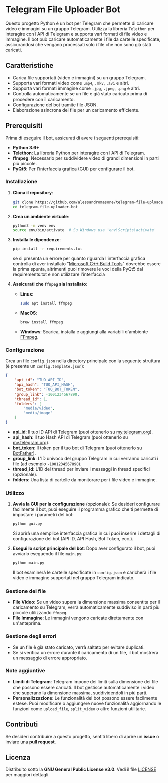 # Telegram File Uploader Bot

Questo progetto Python è un bot per Telegram che permette di caricare video e immagini su un gruppo Telegram. Utilizza la libreria `Telethon` per interagire con l'API di Telegram e supporta vari formati di file video e immagine. Il bot può caricare automaticamente i file da cartelle specificate, assicurandosi che vengano processati solo i file che non sono già stati caricati.

## Caratteristiche
- Carica file supportati (video e immagini) su un gruppo Telegram.
- Supporta vari formati video come `.mp4`, `.mkv`, `.avi` e altri.
- Supporta vari formati immagine come `.jpg`, `.jpeg`, `.png` e altri.
- Controlla automaticamente se un file è già stato caricato prima di procedere con il caricamento.
- Configurazione del bot tramite file JSON.
- Elaborazione asincrona dei file per un caricamento efficiente.

## Prerequisiti

Prima di eseguire il bot, assicurati di avere i seguenti prerequisiti:
- **Python 3.6+**
- **Telethon**: La libreria Python per interagire con l'API di Telegram.
- **ffmpeg**: Necessario per suddividere video di grandi dimensioni in parti più piccole.
- **PyQt5**: Per l'interfaccia grafica (GUI) per configurare il bot.

### Installazione

1. **Clona il repository**:
    ```bash
    git clone https://github.com/alessandromasone/telegram-file-uploader-bot.git
    cd telegram-file-uploader-bot
    ```

2. **Crea un ambiente virtuale**:
    ```bash
    python3 -m venv env
    source env/bin/activate  # Su Windows usa 'env\Scripts\activate'
    ```

3. **Installa le dipendenze**:
    ```bash
    pip install -r requirements.txt
    ```
    se si presenta un errore per quanto riguarda l'interfaccia grafica controlla di aver installato "[Microsoft C++ Build Tools](https://visualstudio.microsoft.com/visual-cpp-build-tools/)" dovrebbe essere la prima spunta, altrimenti puoi rimovere le voci della PyQt5 dal requirements.txt e non utilizzare l'interfaccia

4. **Assicurati che `ffmpeg` sia installato**:
    - **Linux**: 
        ```bash
        sudo apt install ffmpeg
        ```
    - **MacOS**: 
        ```bash
        brew install ffmpeg
        ```
    - **Windows**: Scarica, installa e aggiungi alla variabili d'ambiente [FFmpeg](https://ffmpeg.org/download.html).

### Configurazione

Crea un file `config.json` nella directory principale con la seguente struttura (è presente un `config.template.json`):

```json
{
    "api_id": "TUO_API_ID",
    "api_hash": "TUO_API_HASH",
    "bot_token": "TUO_BOT_TOKEN",
    "group_link": -1001234567890,
    "thread_id": 1,
    "folders": [
        "media/video",
        "media/image"
    ]
}
```

- **api_id**: Il tuo ID API di Telegram (puoi ottenerlo su [my.telegram.org](https://my.telegram.org)).
- **api_hash**: Il tuo Hash API di Telegram (puoi ottenerlo su [my.telegram.org](https://my.telegram.org)).
- **bot_token**: Il token per il tuo bot di Telegram (puoi ottenerlo su [BotFather](https://core.telegram.org/bots#botfather)).
- **group_link**: L'ID univoco del gruppo Telegram in cui verranno caricati i file (ad esempio `-1001234567890`).
- **thread_id**: L'ID del thread per inviare i messaggi in thread specifici (opzionale).
- **folders**: Una lista di cartelle da monitorare per i file video e immagine.

### Utilizzo

1. **Avvia la GUI per la configurazione** (opzionale):
    Se desideri configurare facilmente il bot, puoi eseguire il programma grafico che ti permette di impostare i parametri del bot:

    ```bash
    python gui.py
    ```

    Si aprirà una semplice interfaccia grafica in cui puoi inserire i dettagli di configurazione del bot (API ID, API Hash, Bot Token, ecc.).

2. **Esegui lo script principale del bot**:
    Dopo aver configurato il bot, puoi avviarlo eseguendo il file `main.py`:

    ```bash
    python main.py
    ```

    Il bot esaminerà le cartelle specificate in `config.json` e caricherà i file video e immagine supportati nel gruppo Telegram indicato.

### Gestione dei file

- **File Video**: Se un video supera la dimensione massima consentita per il caricamento su Telegram, verrà automaticamente suddiviso in parti più piccole utilizzando `ffmpeg`.
- **File Immagine**: Le immagini vengono caricate direttamente con un'anteprima.

### Gestione degli errori
- Se un file è già stato caricato, verrà saltato per evitare duplicati.
- Se si verifica un errore durante il caricamento di un file, il bot mostrerà un messaggio di errore appropriato.

### Note aggiuntive

- **Limiti di Telegram**: Telegram impone dei limiti sulla dimensione dei file che possono essere caricati. Il bot gestisce automaticamente i video che superano la dimensione massima, suddividendoli in più parti.
- **Personalizzazione**: Le funzionalità del bot possono essere facilmente estese. Puoi modificare o aggiungere nuove funzionalità aggiornando le funzioni come `upload_file`, `split_video` o altre funzioni utilitarie.

## Contributi

Se desideri contribuire a questo progetto, sentiti libero di aprire un **issue** o inviare una **pull request**.

## Licenza

Distribuito sotto la **GNU General Public License v3.0**. Vedi il file [LICENSE](LICENSE) per maggiori dettagli.